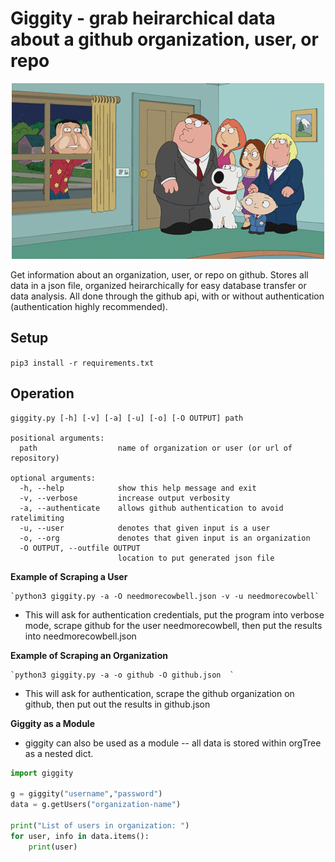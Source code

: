 #  Giggity - grab heirarchical data about a github organization, user, or repo

<p align="center">
    <img src="res/logo.gif"></img>
</p>

Get information about an organization, user, or repo on github. Stores all data in a json file, organized heirarchically for easy database transfer or data analysis. All done through the github api, with or without authentication (authentication highly recommended).

## Setup

`pip3 install -r requirements.txt`


## Operation

```
giggity.py [-h] [-v] [-a] [-u] [-o] [-O OUTPUT] path

positional arguments:
  path                  name of organization or user (or url of repository)

optional arguments:
  -h, --help            show this help message and exit
  -v, --verbose         increase output verbosity
  -a, --authenticate    allows github authentication to avoid ratelimiting
  -u, --user            denotes that given input is a user
  -o, --org             denotes that given input is an organization
  -O OUTPUT, --outfile OUTPUT
                        location to put generated json file

```

**Example of Scraping a User**

    `python3 giggity.py -a -O needmorecowbell.json -v -u needmorecowbell`

- This will ask for authentication credentials, put the program into verbose mode, scrape github for the user needmorecowbell, then put the results into needmorecowbell.json

**Example of Scraping an Organization**

    `python3 giggity.py -a -o github -O github.json  `

- This will ask for authentication, scrape the github organization on github, then put out the results in github.json

**Giggity as a Module** 

- giggity can also be used as a module -- all data is stored within orgTree as a nested dict.

```python
import giggity

g = giggity("username","password")
data = g.getUsers("organization-name")

print("List of users in organization: ")
for user, info in data.items():
    print(user)
```
